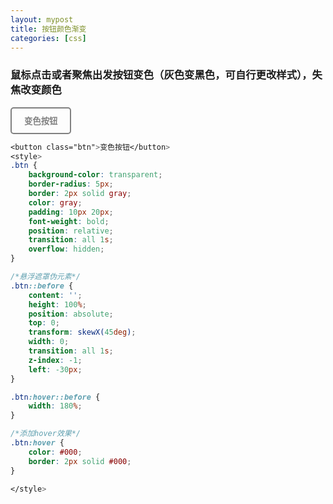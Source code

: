 ```yaml
---
layout: mypost
title: 按钮颜色渐变
categories: [css]
---
```


### 鼠标点击或者聚焦出发按钮变色（灰色变黑色，可自行更改样式），失焦改变颜色

<button class="btn">变色按钮</button>
<style>
.btn {
    background-color: transparent;
    border-radius: 5px;
    border: 2px solid gray;
    color: gray;
    padding: 10px 20px;
    font-weight: bold;
    position: relative;
    transition: all 1s;
    overflow: hidden;
}

/*悬浮遮罩伪元素*/
.btn::before {
    content: '';
    height: 100%;
    position: absolute;
    top: 0;
    transform: skewX(45deg);
    width: 0;
    transition: all 1s;
    z-index: -1;
    left: -30px;
}

.btn:hover::before {
    width: 180%;
}

/*添加hover效果*/
.btn:hover {
    color: #000;
    border: 2px solid #000;
}

</style>

```css
<button class="btn">变色按钮</button>
<style>
.btn {
    background-color: transparent;
    border-radius: 5px;
    border: 2px solid gray;
    color: gray;
    padding: 10px 20px;
    font-weight: bold;
    position: relative;
    transition: all 1s;
    overflow: hidden;
}

/*悬浮遮罩伪元素*/
.btn::before {
    content: '';
    height: 100%;
    position: absolute;
    top: 0;
    transform: skewX(45deg);
    width: 0;
    transition: all 1s;
    z-index: -1;
    left: -30px;
}

.btn:hover::before {
    width: 180%;
}

/*添加hover效果*/
.btn:hover {
    color: #000;
    border: 2px solid #000;
}

</style>
```
